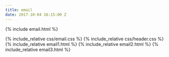 ```yaml
---
title: email
date: 2017-10-04 16:15:00 Z
---
```


{% include email.html %}

{% include_relative css/email.css %}
{% include_relative css/header.css %}
{% include_relative email1.html %}
{% include_relative email2.html %}
{% include_relative email3.html %}